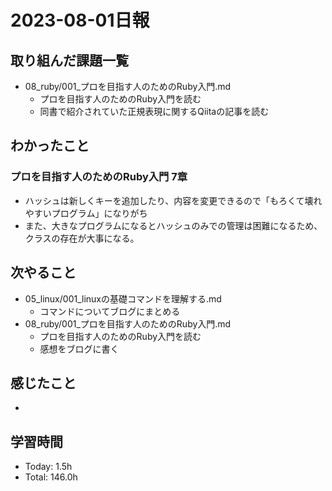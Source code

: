 # 2023-08-01日報

## 取り組んだ課題一覧
* 08_ruby/001_プロを目指す人のためのRuby入門.md
  * プロを目指す人のためのRuby入門を読む
  * 同書で紹介されていた正規表現に関するQiitaの記事を読む

## わかったこと
### プロを目指す人のためのRuby入門 7章
* ハッシュは新しくキーを追加したり、内容を変更できるので「もろくて壊れやすいプログラム」になりがち
* また、大きなプログラムになるとハッシュのみでの管理は困難になるため、クラスの存在が大事になる。

## 次やること
* 05_linux/001_linuxの基礎コマンドを理解する.md
  * コマンドについてブログにまとめる
* 08_ruby/001_プロを目指す人のためのRuby入門.md
  * プロを目指す人のためのRuby入門を読む
  * 感想をブログに書く

## 感じたこと
*

## 学習時間
* Today: 1.5h
* Total: 146.0h

